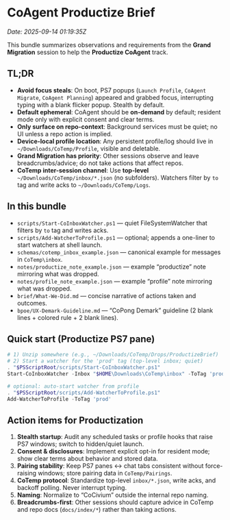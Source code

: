 # CoAgent Productize Brief
_Date: 2025-09-14 01:19:35Z_

This bundle summarizes observations and requirements from the **Grand Migration** session to help the **Productize CoAgent** track.

## TL;DR
- **Avoid focus steals**: On boot, PS7 popups (`Launch Profile`, `CoAgent Migrate`, `CoAgent Planning`) appeared and grabbed focus, interrupting typing with a blank flicker popup. Stealth by default.
- **Default ephemeral**: CoAgent should be **on-demand** by default; resident mode only with explicit consent and clear terms.
- **Only surface on repo-context**: Background services must be quiet; no UI unless a repo action is implied.
- **Device-local profile location**: Any persistent profile/log should live in `~/Downloads/CoTemp/Profile`, visible and deletable.
- **Grand Migration has priority**: Other sessions observe and leave breadcrumbs/advice; do not take actions that affect repos.
- **CoTemp inter-session channel**: Use **top-level** `~/Downloads/CoTemp/inbox/*.json` (no subfolders). Watchers filter by `to` tag and write acks to `~/Downloads/CoTemp/Logs`.

## In this bundle
- `scripts/Start-CoInboxWatcher.ps1` — quiet FileSystemWatcher that filters by `to` tag and writes acks.
- `scripts/Add-WatcherToProfile.ps1` — optional; appends a one-liner to start watchers at shell launch.
- `schemas/cotemp_inbox_example.json` — canonical example for messages in `CoTemp\inbox`.
- `notes/productize_note_example.json` — example “productize” note mirroring what was dropped.
- `notes/profile_note_example.json` — example “profile” note mirroring what was dropped.
- `brief/What-We-Did.md` — concise narrative of actions taken and outcomes.
- `bpoe/UX-Demark-Guideline.md` — “CoPong Demark” guideline (2 blank lines + colored rule + 2 blank lines).

## Quick start (Productize PS7 pane)
```powershell
# 1) Unzip somewhere (e.g., ~/Downloads/CoTemp/Drops/ProductizeBrief)
# 2) Start a watcher for the 'prod' tag (top-level inbox; quiet)
. "$PSScriptRoot/scripts/Start-CoInboxWatcher.ps1"
Start-CoInboxWatcher -Inbox "$HOME\Downloads\CoTemp\inbox" -ToTag 'prod'

# optional: auto-start watcher from profile
. "$PSScriptRoot/scripts/Add-WatcherToProfile.ps1"
Add-WatcherToProfile -ToTag 'prod'
```

## Action items for Productization
1. **Stealth startup**: Audit any scheduled tasks or profile hooks that raise PS7 windows; switch to hidden/quiet launch.
2. **Consent & disclosures**: Implement explicit opt-in for resident mode; show clear terms about behavior and stored data.
3. **Pairing stability**: Keep PS7 panes ↔ chat tabs consistent without force-raising windows; store pairing data in `CoTemp/Pairings`.
4. **CoTemp protocol**: Standardize top-level `inbox/*.json`, write acks, and backoff polling. Never interrupt typing.
5. **Naming**: Normalize to “CoCivium” outside the internal repo naming.
6. **Breadcrumbs-first**: Other sessions should capture advice in CoTemp and repo docs (`docs/index/*`) rather than taking actions.
